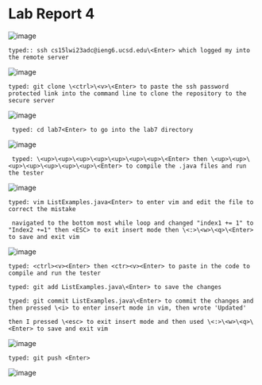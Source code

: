 # Lab Report 4

![image](https://user-images.githubusercontent.com/122497361/221471159-65444ad5-b13c-4659-a9f2-4dbc6486bd2d.png)

```
typed:: ssh cs15lwi23adc@ieng6.ucsd.edu\<Enter> which logged my into the remote server
```
![image](https://user-images.githubusercontent.com/122497361/221471327-9e271311-d153-4cbd-8d2a-59b0102ab68b.png)
```
typed: git clone \<ctrl>\<v>\<Enter> to paste the ssh password protected link into the command line to clone the repository to the secure server
```

![image](https://user-images.githubusercontent.com/122497361/221471464-d4d69366-5d60-4383-b845-afc2a84f8c29.png)
```
 typed: cd lab7<Enter> to go into the lab7 directory
 ```

![image](https://user-images.githubusercontent.com/122497361/221471588-21061910-78ee-4e6a-b7da-9fe3a5a34a95.png)
~~~
 typed: \<up>\<up>\<up>\<up>\<up>\<up>\<up>\<Enter> then \<up>\<up>\<up>\<up>\<up>\<up>\<up>\<Enter> to compile the .java files and run the tester
 ~~~

![image](https://user-images.githubusercontent.com/122497361/221471753-0f980281-0d2c-46c4-85e3-8cb9ee5510e8.png)
```
typed: vim ListExamples.java<Enter> to enter vim and edit the file to correct the mistake

 navigated to the bottom most while loop and changed "index1 += 1" to "Index2 +=1" then <ESC> to exit insert mode then \<:>\<w>\<q>\<Enter> to save and exit vim
```

![image](https://user-images.githubusercontent.com/122497361/221472356-5e3d5914-f8d0-417c-8bad-827a9a9af28a.png)
```
typed: <ctrl><v><Enter> then <ctr><v><Enter> to paste in the code to compile and run the tester

typed: git add ListExamples.java\<Enter> to save the changes

typed: git commit ListExamples.java\<Enter> to commit the changes and then pressed \<i> to enter insert mode in vim, then wrote 'Updated'

then I pressed \<esc> to exit insert mode and then used \<:>\<w>\<q>\<Enter> to save and exit vim
```

![image](https://user-images.githubusercontent.com/122497361/221473138-671d573a-448a-43c1-87ae-f36687d813b2.png)
```
typed: git push <Enter>
```
![image](https://user-images.githubusercontent.com/122497361/223978938-2568e202-bd0b-4dda-97ad-2950dcf5e317.png)

